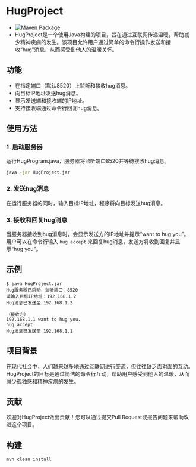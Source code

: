 # HugProject
- [![Maven Package](https://github.com/vahiru/HugProject/actions/workflows/maven-publish.yml/badge.svg)](https://github.com/vahiru/HugProject/actions/workflows/maven-publish.yml)
- HugProject是一个使用Java构建的项目，旨在通过互联网传递温暖，帮助减少精神疾病的发生。该项目允许用户通过简单的命令行操作发送和接收“hug”消息，从而感受到他人的温暖关怀。

## 功能

- 在指定端口（默认8520）上监听和接收hug消息。
- 向目标IP地址发送hug消息。
- 显示发送端和接收端的IP地址。
- 支持接收端通过命令行回复hug消息。

## 使用方法

### 1. 启动服务器

运行HugProgram.java，服务器将监听端口8520并等待接收hug消息。

```bash
java -jar HugProject.jar
```

### 2. 发送hug消息

在运行服务器的同时，输入目标IP地址，程序将向目标发送hug消息。

### 3. 接收和回复hug消息

当服务器接收到hug消息时，会显示发送方的IP地址并提示“want to hug you”。用户可以在命令行输入 `hug accept` 来回复hug消息，发送方将收到回复并显示“hug you”。

## 示例

```plaintext
$ java HugProject.jar
Hug服务器已启动，监听端口：8520
请输入目标IP地址：192.168.1.2
Hug消息已发送至 192.168.1.2

（接收方）
192.168.1.1 want to hug you.
hug accept
Hug消息已发送至 192.168.1.1
```

## 项目背景

在现代社会中，人们越来越多地通过互联网进行交流，但往往缺乏面对面的互动。HugProject的目标是通过简洁的命令行互动，帮助用户感受到他人的温暖，从而减少孤独感和精神疾病的发生。

## 贡献

欢迎对HugProject做出贡献！您可以通过提交Pull Request或报告问题来帮助改进这个项目。

## 构建

`mvn clean install`
